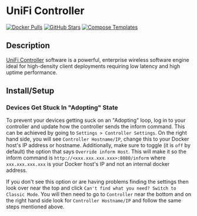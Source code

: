 # UniFi Controller

[![Docker Pulls](https://img.shields.io/docker/pulls/linuxserver/unifi-controller?style=flat-square&color=607D8B&label=docker%20pulls&logo=docker)](https://hub.docker.com/r/linuxserver/unifi-controller)
[![GitHub Stars](https://img.shields.io/github/stars/linuxserver/docker-unifi-controller?style=flat-square&color=607D8B&label=github%20stars&logo=github)](https://github.com/linuxserver/docker-unifi-controller)
[![Compose Templates](https://img.shields.io/static/v1?style=flat-square&color=607D8B&label=compose&message=templates)](https://github.com/GhostWriters/DockSTARTer/tree/master/compose/.apps/unificontroller)

## Description

[UniFi Controller](https://www.ubnt.com/enterprise/#unifi) software is a powerful, enterprise wireless software engine ideal for high-density client deployments requiring low latency and high uptime performance.

## Install/Setup

### Devices Get Stuck In "Adopting" State

To prevent your devices getting suck on an "Adopting" loop, log in to your controller and update how the controller sends the inform command. This can be achieved by going to `Settings > Controller Settings`. On the right hand side, you will see `Controller Hostname/IP`, change this to your Docker host's IP address or hostname. Additionally, make sure to toggle (it is `off` by default) the option that says `Override inform Host`. This will make it so the inform command is `http://<xxx.xxx.xxx.xxx>:8080/inform` where `xxx.xxx.xxx.xxx` is your Docker host's IP and not an internal docker address.

If you don't see this option or are having problems finding the settings then look over near the top and click `Can't find what you need? Switch to Classic Mode`. You will then need to go to `Controller` near the bottom and on the right hand side look for `Controller Hostname/IP` and follow the same steps mentioned above.
